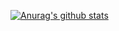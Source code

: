 [![Anurag's github stats](https://github-readme-stats.vercel.app/api?username=1agracinha)](https://github.com/anuraghazra/github-readme-stats)
